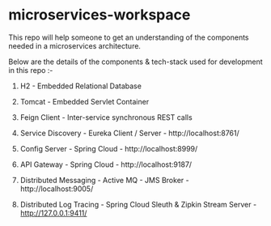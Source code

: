 # microservices-workspace

This repo will help someone to get an understanding of the components needed in a microservices architecture.

Below are the details of the components & tech-stack used for development in this repo :-

1. H2 - Embedded Relational Database

2. Tomcat - Embedded Servlet Container

3. Feign Client - Inter-service synchronous REST calls

4. Service Discovery - Eureka Client / Server - http://localhost:8761/

5. Config Server - Spring Cloud - http://localhost:8999/

6. API Gateway - Spring Cloud - http://localhost:9187/

7. Distributed Messaging - Active MQ - JMS Broker - http://localhost:9005/

8. Distributed Log Tracing - Spring Cloud Sleuth & Zipkin Stream Server - http://127.0.0.1:9411/
